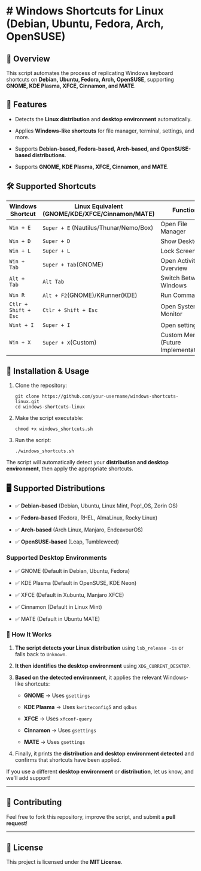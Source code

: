 # # Windows Shortcuts for Linux (Debian, Ubuntu, Fedora, Arch, OpenSUSE)

## 📌 Overview

This script automates the process of replicating Windows keyboard shortcuts on **Debian, Ubuntu, Fedora, Arch, OpenSUSE**, supporting **GNOME, KDE Plasma, XFCE, Cinnamon, and MATE**.

## 🎯 Features

-   Detects the **Linux distribution** and **desktop environment** automatically.
-   Applies **Windows-like shortcuts** for file manager, terminal, settings, and more.
-   Supports **Debian-based, Fedora-based, Arch-based, and OpenSUSE-based distributions**.
    
-   Supports **GNOME, KDE Plasma, XFCE, Cinnamon, and MATE**.


## 🛠️ Supported Shortcuts
|Windows Shortcut|Linux Equivalent (GNOME/KDE/XFCE/Cinnamon/MATE) |Function     |
|----------------|-------------------------------|----------------------------- |
|`Win + E`|`Super + E` (Nautilus/Thunar/Nemo/Box)|Open File Manager             |
|`Win + D`|`Super + D`           |Show Desktop                                  |
|`Win + L `|`Super + L `           |Lock Screen                                 |
|`Win + Tab`|`Super + Tab`(GNOME)           |Open Activities Overview           |
|`Alt + Tab`|`Alt Tab`           |Switch Between Windows                        |
|`Win R`|`Alt + F2`(GNOME)/KRunner(KDE)            |Run Command                 |
|`Ctlr + Shift + Esc `|`Ctlr + Shift + Esc`           |Open System Monitor      |
|`Wint + I`|`Super + I`           |Open settings                                |
|`Win + X`|`Super + X`(Custom)           |Custom Menu (Future Implementations)  |

## 🚀 Installation & Usage
1.  Clone the repository:
    
    ```
    git clone https://github.com/your-username/windows-shortcuts-linux.git
    cd windows-shortcuts-linux
    ```
    
2.  Make the script executable:
    
    ```
    chmod +x windows_shortcuts.sh
    ```
    
3.  Run the script:
    
    ```
    ./windows_shortcuts.sh
    ```
    
The script will automatically detect your **distribution and desktop environment**, then apply the appropriate shortcuts.

## 🖥️ Supported Distributions

-   ✅ **Debian-based** (Debian, Ubuntu, Linux Mint, Pop!_OS, Zorin OS)
    
-   ✅ **Fedora-based** (Fedora, RHEL, AlmaLinux, Rocky Linux)
    
-   ✅ **Arch-based** (Arch Linux, Manjaro, EndeavourOS)
    
-   ✅ **OpenSUSE-based** (Leap, Tumbleweed)
    

### Supported Desktop Environments

-   ✅ GNOME (Default in Debian, Ubuntu, Fedora)
    
-   ✅ KDE Plasma (Default in OpenSUSE, KDE Neon)
    
-   ✅ XFCE (Default in Xubuntu, Manjaro XFCE)
    
-   ✅ Cinnamon (Default in Linux Mint)
    
-   ✅ MATE (Default in Ubuntu MATE)
    

### 🔹 How It Works

1.  **The script detects your Linux distribution** using `lsb_release -is` or falls back to `Unknown`.
    
2.  **It then identifies the desktop environment** using `XDG_CURRENT_DESKTOP`.
    
3.  **Based on the detected environment**, it applies the relevant Windows-like shortcuts:
    
    -   **GNOME** → Uses `gsettings`
        
    -   **KDE Plasma** → Uses `kwriteconfig5` and `qdbus`
        
    -   **XFCE** → Uses `xfconf-query`
        
    -   **Cinnamon** → Uses `gsettings`
        
    -   **MATE** → Uses `gsettings`
        
4.  Finally, it prints the **distribution and desktop environment detected** and confirms that shortcuts have been applied.
    
If you use a different **desktop environment** or **distribution**, let us know, and we'll add support!

----------

## 🔧 Contributing

Feel free to fork this repository, improve the script, and submit a **pull request**!

----------

## 📜 License

This project is licensed under the **MIT License**.